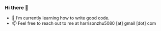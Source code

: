 ### Hi there 👋


- 🌱 I’m currently learning how to write good code.
- 📫 Feel free to reach out to me at harrisonzhu5080 [at] gmail [dot] com

